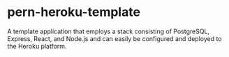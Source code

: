 # pern-heroku-template
A template application that employs a stack consisting of PostgreSQL, Express, React, and Node.js and can easily be configured and deployed to the Heroku platform.
